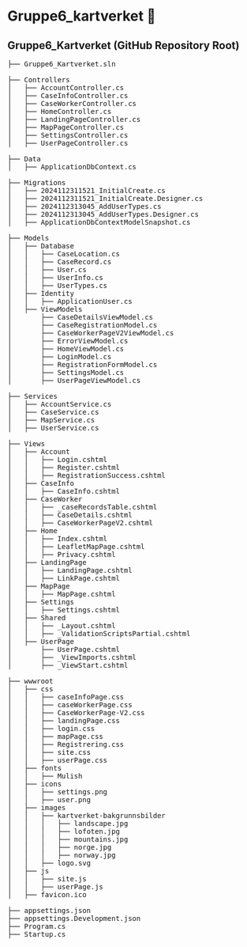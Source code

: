 # Gruppe6_kartverket 🚀

## Gruppe6_Kartverket (GitHub Repository Root)

<pre>
├── Gruppe6_Kartverket.sln

├── Controllers
│   ├── AccountController.cs
│   ├── CaseInfoController.cs
│   ├── CaseWorkerController.cs
│   ├── HomeController.cs
│   ├── LandingPageController.cs
│   ├── MapPageController.cs
│   ├── SettingsController.cs
│   ├── UserPageController.cs

├── Data
│   ├── ApplicationDbContext.cs

├── Migrations
│   ├── 2024112311521_InitialCreate.cs
│   ├── 2024112311521_InitialCreate.Designer.cs
│   ├── 2024112313045_AddUserTypes.cs
│   ├── 2024112313045_AddUserTypes.Designer.cs
│   ├── ApplicationDbContextModelSnapshot.cs

├── Models
│   ├── Database
│   │   ├── CaseLocation.cs
│   │   ├── CaseRecord.cs
│   │   ├── User.cs
│   │   ├── UserInfo.cs
│   │   ├── UserTypes.cs
│   ├── Identity
│   │   ├── ApplicationUser.cs
│   ├── ViewModels
│       ├── CaseDetailsViewModel.cs
│       ├── CaseRegistrationModel.cs
│       ├── CaseWorkerPageV2ViewModel.cs
│       ├── ErrorViewModel.cs
│       ├── HomeViewModel.cs
│       ├── LoginModel.cs
│       ├── RegistrationFormModel.cs
│       ├── SettingsModel.cs
│       ├── UserPageViewModel.cs

├── Services
│   ├── AccountService.cs
│   ├── CaseService.cs
│   ├── MapService.cs
│   ├── UserService.cs

├── Views
│   ├── Account
│   │   ├── Login.cshtml
│   │   ├── Register.cshtml
│   │   ├── RegistrationSuccess.cshtml
│   ├── CaseInfo
│   │   ├── CaseInfo.cshtml
│   ├── CaseWorker
│   │   ├── _caseRecordsTable.cshtml
│   │   ├── CaseDetails.cshtml
│   │   ├── CaseWorkerPageV2.cshtml
│   ├── Home
│   │   ├── Index.cshtml
│   │   ├── LeafletMapPage.cshtml
│   │   ├── Privacy.cshtml
│   ├── LandingPage
│   │   ├── LandingPage.cshtml
│   │   ├── LinkPage.cshtml
│   ├── MapPage
│   │   ├── MapPage.cshtml
│   ├── Settings
│   │   ├── Settings.cshtml
│   ├── Shared
│   │   ├── _Layout.cshtml
│   │   ├── _ValidationScriptsPartial.cshtml
│   ├── UserPage
│       ├── UserPage.cshtml
│       ├── _ViewImports.cshtml
│       ├── _ViewStart.cshtml

├── wwwroot
│   ├── css
│   │   ├── caseInfoPage.css
│   │   ├── caseWorkerPage.css
│   │   ├── CaseWorkerPage-V2.css
│   │   ├── landingPage.css
│   │   ├── login.css
│   │   ├── mapPage.css
│   │   ├── Registrering.css
│   │   ├── site.css
│   │   ├── userPage.css
│   ├── fonts
│   │   ├── Mulish
│   ├── icons
│   │   ├── settings.png
│   │   ├── user.png
│   ├── images
│   │   ├── kartverket-bakgrunnsbilder
│   │   │   ├── landscape.jpg
│   │   │   ├── lofoten.jpg
│   │   │   ├── mountains.jpg
│   │   │   ├── norge.jpg
│   │   │   ├── norway.jpg
│   │   ├── logo.svg
│   ├── js
│   │   ├── site.js
│   │   ├── userPage.js
│   ├── favicon.ico

├── appsettings.json
├── appsettings.Development.json
├── Program.cs
├── Startup.cs

</pre>


